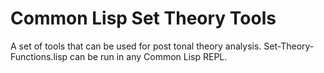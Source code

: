 # Common Lisp Set Theory Tools
A set of tools that can be used for post tonal theory analysis. Set-Theory-Functions.lisp can be run in any Common Lisp REPL.
